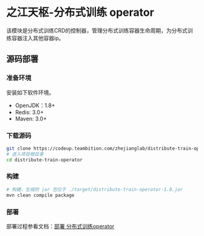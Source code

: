# 之江天枢-分布式训练 operator
该模块是分布式训练CRD的控制器，管理分布式训练容器生命周期，为分布式训练容器注入其他容器ip。

## 源码部署

### 准备环境
安装如下软件环境。
- OpenJDK：1.8+
- Redis: 3.0+
- Maven: 3.0+

### 下载源码
``` bash
git clone https://codeup.teambition.com/zhejianglab/distribute-train-operator.git
# 进入项目根目录
cd distribute-train-operator
```

### 构建
``` bash
# 构建，生成的 jar 包位于 ./target/distribute-train-operator-1.0.jar
mvn clean compile package
```

### 部署
部署过程参看文档：[部署 分布式训练operator](http://docs.dubhe.ai/docs/setup/deploy-distribute-train-operator)
